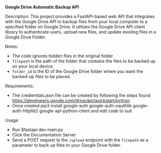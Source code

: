 **Google Drive Automatic Backup API**

Description:
This project provides a FastAPI-based web API that integrates with the Google Drive API to backup files from your local computer to a specified folder on Google Drive. It utilizes the Google Drive API client library to authenticate users, upload new files, and update existing files in a Google Drive Folder.

Notes:   
- The code ignores hidden files in the original folder. 
- `filepath` is the path of the folder that contains the files to be backed up on your local device. 
- `folder_id` is the ID of the Google Drive folder where you want the backed-up files to be placed.

Requirements:   
- The credientials.json file can be created by following the steps found https://developers.google.com/drive/api/quickstart/python
- Once created pip3 install google-auth google-auth-oauthlib google-auth-httplib2 google-api-python-client and edit code to suit
  
Usage:
- Run $fastapi dev main.py
- Click the Documentation Server
- Send a POST request to the `/upload` endpoint with the `filepath` as a parameter to back up files to your Google Drive folder.
